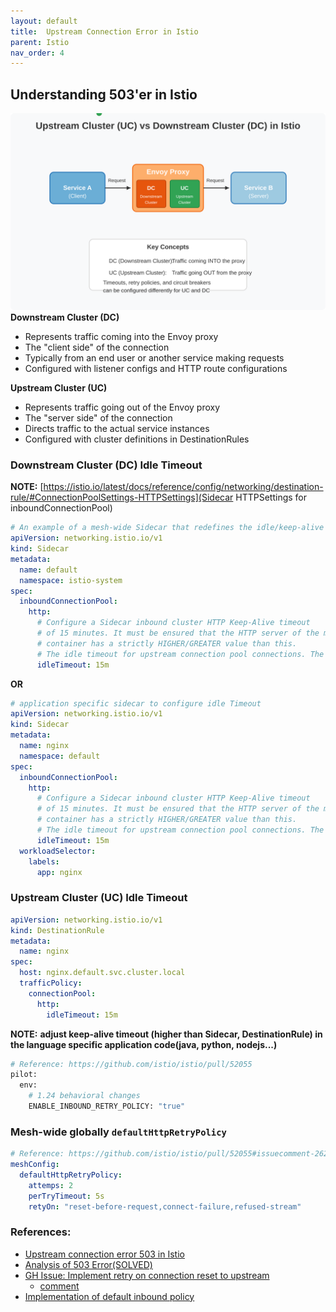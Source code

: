 ```yaml
---
layout: default
title:  Upstream Connection Error in Istio
parent: Istio
nav_order: 4
---
```

## Understanding 503'er in Istio
![Istio UC-DC Diagram](./../../images/istio-uc-dc-diagram.svg)
**Downstream Cluster (DC)**

* Represents traffic coming into the Envoy proxy
* The "client side" of the connection
* Typically from an end user or another service making requests
* Configured with listener configs and HTTP route configurations

**Upstream Cluster (UC)**

* Represents traffic going out of the Envoy proxy
* The "server side" of the connection
* Directs traffic to the actual service instances
* Configured with cluster definitions in DestinationRules


### Downstream Cluster (DC) Idle Timeout

**NOTE:** [https://istio.io/latest/docs/reference/config/networking/destination-rule/#ConnectionPoolSettings-HTTPSettings](Sidecar HTTPSettings for inboundConnectionPool)


```yaml
# An example of a mesh-wide Sidecar that redefines the idle/keep-alive timeout for the inbound clusters of all Envoys
apiVersion: networking.istio.io/v1
kind: Sidecar
metadata:
  name: default
  namespace: istio-system
spec:
  inboundConnectionPool:
    http:
      # Configure a Sidecar inbound cluster HTTP Keep-Alive timeout
      # of 15 minutes. It must be ensured that the HTTP server of the main
      # container has a strictly HIGHER/GREATER value than this.
      # The idle timeout for upstream connection pool connections. The idle timeout is defined as the period in which there are no active requests. If not set, the default is 1 hour.
      idleTimeout: 15m
```

**OR**

```yaml
# application specific sidecar to configure idle Timeout
apiVersion: networking.istio.io/v1
kind: Sidecar
metadata:
  name: nginx
  namespace: default
spec:
  inboundConnectionPool:
    http:
      # Configure a Sidecar inbound cluster HTTP Keep-Alive timeout
      # of 15 minutes. It must be ensured that the HTTP server of the main
      # container has a strictly HIGHER/GREATER value than this.
      # The idle timeout for upstream connection pool connections. The idle timeout is defined as the period in which there are no active requests. If not set, the default is 1 hour.
      idleTimeout: 15m
  workloadSelector:
    labels:
      app: nginx
```

### Upstream Cluster (UC) Idle Timeout

```yaml
apiVersion: networking.istio.io/v1
kind: DestinationRule
metadata:
  name: nginx
spec:
  host: nginx.default.svc.cluster.local
  trafficPolicy:
    connectionPool:
      http:
        idleTimeout: 15m
```

**NOTE:** **adjust keep-alive timeout (higher than Sidecar, DestinationRule) in the language specific application code(java, python, nodejs...)**

```bash
# Reference: https://github.com/istio/istio/pull/52055
pilot:
  env:
    # 1.24 behavioral changes
    ENABLE_INBOUND_RETRY_POLICY: "true"
```

### Mesh-wide globally `defaultHttpRetryPolicy`
```yaml
# Reference: https://github.com/istio/istio/pull/52055#issuecomment-2620256624
meshConfig:
  defaultHttpRetryPolicy:
    attemps: 2
    perTryTimeout: 5s
    retyOn: "reset-before-request,connect-failure,refused-stream"
```

### References:
* [Upstream connection error 503 in Istio](https://karlstoney.com/istio-503s-ucs-and-tcp-fun-times/)
* [Analysis of 503 Error(SOLVED)](https://github.com/istio/istio/issues/55138)
* [GH Issue: Implement retry on connection reset to upstream](https://github.com/istio/istio/issues/51704)
   * [comment](https://github.com/istio/istio/issues/51704#issuecomment-2188555136)
* [Implementation of default inbound policy](https://github.com/istio/istio/pull/52055)